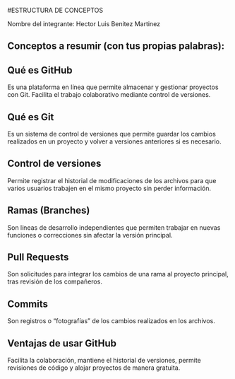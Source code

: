 #ESTRUCTURA DE CONCEPTOS

Nombre del integrante: Hector Luis Benitez Martinez

## Conceptos a resumir (con tus propias palabras):
## Qué es GitHub
Es una plataforma en línea que permite almacenar y gestionar proyectos con Git. Facilita el trabajo colaborativo mediante control de versiones.

## Qué es Git
Es un sistema de control de versiones que permite guardar los cambios realizados en un proyecto y volver a versiones anteriores si es necesario.

## Control de versiones
Permite registrar el historial de modificaciones de los archivos para que varios usuarios trabajen en el mismo proyecto sin perder información.

## Ramas (Branches)
Son líneas de desarrollo independientes que permiten trabajar en nuevas funciones o correcciones sin afectar la versión principal.

## Pull Requests
Son solicitudes para integrar los cambios de una rama al proyecto principal, tras revisión de los compañeros.

## Commits
Son registros o “fotografías” de los cambios realizados en los archivos.

## Ventajas de usar GitHub
Facilita la colaboración, mantiene el historial de versiones, permite revisiones de código y alojar proyectos de manera gratuita.



